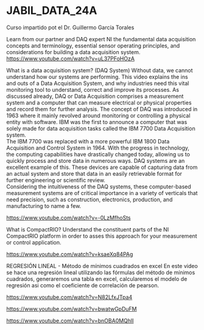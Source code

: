 # JABIL_DATA_24A
Curso impartido pot el Dr. Guillermo García Torales 

Learn from our partner and DAQ expert NI the fundamental data acquisition concepts and terminology,
essential sensor operating principles, and considerations for building a data acquisition system.
https://www.youtube.com/watch?v=uL37PFoHOzA


What is a data acquisition system? (DAQ System)
Without data, we cannot understand how our systems are performing.
This video explains the ins and outs of a Data Acquisition System,
and why industries need this vital monitoring tool to understand,
correct and improve its processes.
As discussed already, DAQ or Data Acquisition comprises a measurement system
and a computer that can measure electrical or physical properties and record
them for further analysis. 
The concept of DAQ was introduced in 1963 where it mainly revolved around
monitoring or controlling a physical entity with software. IBM was the first
to announce a computer that was solely made for data acquisition tasks
called the IBM 7700 Data Acquisition system.  
The IBM 7700 was replaced with a more powerful IBM 1800 Data Acquisition
and Control System in 1964. With the progress in technology,
the computing capabilities have drastically changed today,
allowing us to quickly process and store data in numerous ways. 
DAQ systems are an excellent example of this.
These devices are capable of capturing data from an actual system
and store that data in an easily retrievable format for further
engineering or scientific review.  
Considering the intuitiveness of the DAQ systems, these computer-based
measurement systems are of critical importance in a variety of
verticals that need precision, such as construction, electronics,
production, and manufacturing to name a few.


https://www.youtube.com/watch?v=-0LzMfhoSts


What is CompactRIO?
Understand the constituent parts of the NI CompactRIO platform in order to asses this
approach for your measurement or control application.

https://www.youtube.com/watch?v=ksaeXq84PAg


REGRESIÓN LINEAL - Método de mínimos cuadrados en excel
En este video se hace una regresión lineal utilizando las fórmulas del método de mínimos cuadrados,
generaremos una tabla en excel, calcularemos el modelo de regresión asi como el coeficiente de correlación de pearson.

https://www.youtube.com/watch?v=N82LfxJTpa4

https://www.youtube.com/watch?v=bwatwGpDuFM

https://www.youtube.com/watch?v=bnOBA0MQhlI
